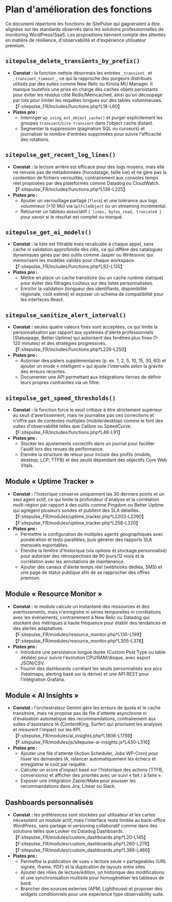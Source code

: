 # Plan d'amélioration des fonctions

Ce document répertorie les fonctions de SitePulse qui gagneraient à être alignées sur les standards observés dans les solutions professionnelles de monitoring WordPress/SaaS. Les propositions tiennent compte des attentes en matière de résilience, d'observabilité et d'expérience utilisateur premium.

## `sitepulse_delete_transients_by_prefix()`

- **Constat :** la fonction nettoie désormais les entrées `_transient_` et `_transient_timeout_`, ce qui la rapproche des purgeurs distribués utilisés par des suites comme New Relic ou Kinsta MU Manager. Il manque toutefois une prise en charge des caches objets persistants pour éviter les résidus côté Redis/Memcached, ainsi qu'un découpage par lots pour limiter les requêtes longues sur des tables volumineuses.【F:sitepulse_FR/includes/functions.php†L18-L60】
- **Pistes pro :**
  - Interroger `wp_using_ext_object_cache()` et purger explicitement les groupes `transient`/`site-transient` dans l'object cache distant.
  - Segmenter la suppression (pagination SQL ou curseurs) et journaliser le nombre d'entrées supprimées pour suivre l'efficacité des rotations.

## `sitepulse_get_recent_log_lines()`

- **Constat :** la lecture arrière est efficace pour des logs moyens, mais elle ne renvoie pas de métadonnées (horodatage, taille lue) et ne gère pas la contention de fichiers verrouillés, contrairement aux consoles temps réel proposées par des plateformes comme Datadog ou CloudWatch.【F:sitepulse_FR/includes/functions.php†L136-L225】
- **Pistes pro :**
  - Ajouter un verrouillage partagé (`flock`) et une tolérance aux logs volumineux (>10 Mo) via `SplFileObject` ou un streaming incrémental.
  - Retourner un tableau associatif `{ lines, bytes_read, truncated }` pour savoir si le résultat est complet ou tronqué.

## `sitepulse_get_ai_models()`

- **Constat :** la liste est filtrable mais recalculée à chaque appel, sans cache ni validation approfondie des clés, ce qui diffère des catalogues dynamiques gérés par des outils comme Jasper ou Writesonic qui mémorisent les modèles validés pour chaque workspace.【F:sitepulse_FR/includes/functions.php†L92-L135】
- **Pistes pro :**
  - Mettre en place un cache transitoire (ou un cache runtime statique) pour éviter des filtrages coûteux sur des listes personnalisées.
  - Enrichir la validation (longueur des identifiants, disponibilité régionale, coût estimé) et exposer un schéma de compatibilité pour les interfaces React.

## `sitepulse_sanitize_alert_interval()`

- **Constat :** seules quatre valeurs fixes sont acceptées, ce qui limite la personnalisation par rapport aux systèmes d'alerte professionnels (Statuspage, Better Uptime) qui autorisent des fenêtres plus fines (1-120 minutes) et des stratégies progressives.【F:sitepulse_FR/includes/functions.php†L226-L250】
- **Pistes pro :**
  - Autoriser des paliers supplémentaires (p. ex. 1, 2, 5, 10, 15, 30, 60) et ajouter un mode « intelligent » qui ajuste l'intervalle selon la gravité des erreurs récentes.
  - Documenter une API permettant aux intégrations tierces de définir leurs propres contraintes via un filtre.

## `sitepulse_get_speed_thresholds()`

- **Constat :** la fonction force le seuil critique à être strictement supérieur au seuil d'avertissement, mais ne journalise pas ces corrections et n'offre pas de contextes multiples (mobile/desktop) comme le font des suites d'observabilité telles que Calibre ou SpeedCurve.【F:sitepulse_FR/includes/functions.php†L48-L91】
- **Pistes pro :**
  - Stocker les ajustements correctifs dans un journal pour faciliter l'audit lors des revues de performance.
  - Étendre la structure de retour pour inclure des profils (mobile, desktop, LCP, TTFB) et des seuils dépendant des objectifs Core Web Vitals.

## Module « Uptime Tracker »

- **Constat :** l'historique conserve uniquement les 30 derniers points et un seul agent actif, ce qui limite la profondeur d'analyse et la corrélation multi-région par rapport à des outils comme Pingdom ou Better Uptime qui agrègent plusieurs sondes et publient des SLA détaillés.【F:sitepulse_FR/modules/uptime_tracker.php†L2203-L2290】【F:sitepulse_FR/modules/uptime_tracker.php†L258-L320】
- **Pistes pro :**
  - Permettre la configuration de multiples agents géographiques avec pondération et tests parallèles, puis générer des rapports SLA mensuels exportables.
  - Étendre la fenêtre d'historique (via options et stockage personnalisé) pour autoriser des rétrospectives de 90 jours/12 mois et la corrélation avec les annotations de maintenance.
  - Ajouter des canaux d'alerte temps réel (webhooks dédiés, SMS) et une page de statut publique afin de se rapprocher des offres premium.

## Module « Resource Monitor »

- **Constat :** le module calcule un instantané des ressources et des avertissements, mais n'enregistre ni séries temporelles ni corrélations avec les événements, contrairement à New Relic ou Datadog qui stockent des métriques à haute fréquence pour établir des tendances et des alertes adaptatives.【F:sitepulse_FR/modules/resource_monitor.php†L135-L199】【F:sitepulse_FR/modules/resource_monitor.php†L305-L378】
- **Pistes pro :**
  - Introduire une persistance longue durée (Custom Post Type ou table dédiée) pour suivre l'évolution CPU/RAM/disque, avec export JSON/CSV.
  - Fournir des dashboards corrélant les seuils personnalisés aux pics (heatmaps, alerting basé sur la dérive) et une API REST pour l'intégration Grafana.

## Module « AI Insights »

- **Constat :** l'orchestrateur Gemini gère les erreurs de quota et le cache transitoire, mais ne propose pas de file d'attente asynchrone ni d'évaluation automatique des recommandations, contrairement aux suites d'assistance IA (ContentKing, Surfer) qui priorisent les analyses et mesurent l'impact sur les KPI.【F:sitepulse_FR/modules/ai_insights.php†L1606-L1759】【F:sitepulse_FR/modules/js/sitepulse-ai-insights.js†L430-L516】
- **Pistes pro :**
  - Ajouter une file d'attente (Action Scheduler, Jobs WP-Cron) pour lisser les demandes IA, relancer automatiquement les échecs et enregistrer le coût par requête.
  - Calculer un score d'impact basé sur l'historique des actions (TTFB, conversions) et afficher des priorités avec un suivi « fait / à faire ».
  - Exposer une intégration Zapier/Make pour pousser les recommandations dans Jira, Linear ou Slack.

## Dashboards personnalisés

- **Constat :** les préférences sont stockées par utilisateur et les cartes nécessitent un module actif, mais l'interface reste limitée au back-office WordPress, sans partage ni versioning collaboratif comme dans des solutions telles que Looker ou Datadog Dashboards.【F:sitepulse_FR/modules/custom_dashboards.php†L20-L145】【F:sitepulse_FR/modules/custom_dashboards.php†L260-L276】【F:sitepulse_FR/modules/custom_dashboards.php†L388-L466】
- **Pistes pro :**
  - Permettre la publication de vues « lecture seule » partageables (URL signée, iframe, PDF) et la duplication de layouts entre sites.
  - Ajouter des rôles de lecture/édition, un historique des modifications et une synchronisation multisite pour homogénéiser les tableaux de bord.
  - Brancher des sources externes (APM, Lighthouse) et proposer des widgets conditionnels pour une expérience type observability suite.

